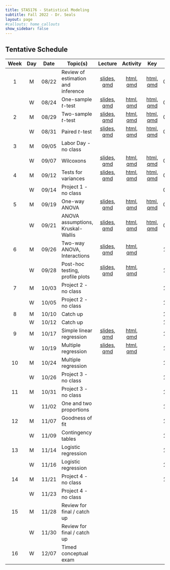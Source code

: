 ```yaml
---
title: STA5176 - Statistical Modeling
subtitle: Fall 2022 - Dr. Seals
layout: page
#callouts: home_callouts
show_sidebar: false
---
```


## Tentative Schedule

| Week | Day | Date  | Topic(s)                           |                            Lecture                            | Activity | Key | Due |
|:-:|:-:|:-:|---------|:-:|:-:|:-:|:-:|
| 1    | M   | 08/22 | Review of estimation and inference | [slides](https://samanthaseals.github.io/STA5176/slides/L01.html), [qmd](https://github.com/samanthaseals/STA5176/blob/main/slides/L01.qmd) | [html](https://samanthaseals.github.io/STA5176/activities/A01.html), [qmd](https://github.com/samanthaseals/STA5176/blob/main/activities/A01.qmd)  | [html](https://samanthaseals.github.io/STA5176/activities/keys/A01key.html), [qmd](https://github.com/samanthaseals/STA5176/blob/main/activities/keys/A01key.qmd) | 08/28 |
|      | W   | 08/24 | One-sample *t*-test                | [slides](https://samanthaseals.github.io/STA5176/slides/L02.html), [qmd](https://github.com/samanthaseals/STA5176/blob/main/slides/L02.qmd) | [html](https://samanthaseals.github.io/STA5176/activities/A02.html), [qmd](https://github.com/samanthaseals/STA5176/blob/main/activities/A02.qmd) | [html](https://samanthaseals.github.io/STA5176/activities/keys/A02key.html), [qmd](https://github.com/samanthaseals/STA5176/blob/main/activities/keys/A02key.qmd)  | 08/28 |
| 2    | M   | 08/29 | Two-sample *t*-test                | [slides](https://samanthaseals.github.io/STA5176/slides/L03.html), [qmd](https://github.com/samanthaseals/STA5176/blob/main/slides/L03.qmd) | [html](https://samanthaseals.github.io/STA5176/activities/A03.html), [qmd](https://github.com/samanthaseals/STA5176/blob/main/activities/A03.qmd)  | [html](https://samanthaseals.github.io/STA5176/activities/keys/A03key.html), [qmd](https://github.com/samanthaseals/STA5176/blob/main/activities/keys/A03key.qmd) | 09/04 |
|      | W   | 08/31 | Paired *t*-test                    | [slides](https://samanthaseals.github.io/STA5176/slides/L04.html), [qmd](https://github.com/samanthaseals/STA5176/blob/main/slides/L04.qmd) | [html](https://samanthaseals.github.io/STA5176/activities/A04.html), [qmd](https://github.com/samanthaseals/STA5176/blob/main/activities/A04.qmd)  | [html](https://samanthaseals.github.io/STA5176/activities/keys/A04key.html), [qmd](https://github.com/samanthaseals/STA5176/blob/main/activities/keys/A04key.qmd) | 09/04 |
| 3    | M   | 09/05 | Labor Day - no class | | | | |
|      | W   | 09/07 | Wilcoxons                 | [slides](https://samanthaseals.github.io/STA5176/slides/L05.html), [qmd](https://github.com/samanthaseals/STA5176/blob/main/slides/L05.qmd) | [html](https://samanthaseals.github.io/STA5176/activities/A05.html), [qmd](https://github.com/samanthaseals/STA5176/blob/main/activities/A05.qmd) | [html](https://samanthaseals.github.io/STA5176/activities/keys/A05key.html), [qmd](https://github.com/samanthaseals/STA5176/blob/main/activities/keys/A05key.qmd) | 09/11 |
| 4    | M   | 09/12 | Tests for variances            | [slides](https://samanthaseals.github.io/STA5176/slides/L06.html), [qmd](https://github.com/samanthaseals/STA5176/blob/main/slides/L06.qmd) | [html](https://samanthaseals.github.io/STA5176/activities/A06.html), [qmd](https://github.com/samanthaseals/STA5176/blob/main/activities/A06.qmd) | [html](https://samanthaseals.github.io/STA5176/activities/keys/A06key.html), [qmd](https://github.com/samanthaseals/STA5176/blob/main/activities/keys/A06key.qmd) | 09/11 |
|      | W   | 09/14 | Project 1 - no class | | | | 09/19 |
| 5    | M   | 09/19 | One-way ANOVA                      | [slides](https://samanthaseals.github.io/STA5176/slides/L07.html), [qmd](https://github.com/samanthaseals/STA5176/blob/main/slides/L07.qmd) | [html](https://samanthaseals.github.io/STA5176/activities/A07.html), [qmd](https://github.com/samanthaseals/STA5176/blob/main/activities/A07.qmd) | [html](https://samanthaseals.github.io/STA5176/activities/keys/A07key.html), [qmd](https://github.com/samanthaseals/STA5176/blob/main/activities/keys/A07key.qmd) | 09/25 |
|      | W   | 09/21 | ANOVA assumptions, Kruskal-Wallis  | [slides](https://samanthaseals.github.io/STA5176/slides/L08.html), [qmd](https://github.com/samanthaseals/STA5176/blob/main/slides/L08.qmd) | [html](https://samanthaseals.github.io/STA5176/activities/A08.html), [qmd](https://github.com/samanthaseals/STA5176/blob/main/activities/A08.qmd)  | [html](https://samanthaseals.github.io/STA5176/activities/keys/A08key.html), [qmd](https://github.com/samanthaseals/STA5176/blob/main/activities/keys/A08key.qmd) | 09/25 |
| 6    | M   | 09/26 | Two-way ANOVA, Interactions | [slides](https://samanthaseals.github.io/STA5176/slides/L09.html), [qmd](https://github.com/samanthaseals/STA5176/blob/main/slides/L09.qmd) | [html](https://samanthaseals.github.io/STA5176/activities/A09.html), [qmd](https://github.com/samanthaseals/STA5176/blob/main/activities/A09.qmd) | | 10/02 |
|      | W   | 09/28 | Post-hoc testing, profile plots | [slides](https://samanthaseals.github.io/STA5176/slides/L10.html), [qmd](https://github.com/samanthaseals/STA5176/blob/main/slides/L10.qmd) | [html](https://samanthaseals.github.io/STA5176/activities/A10.html), [qmd](https://github.com/samanthaseals/STA5176/blob/main/activities/A10.qmd) | | 10/02 |
| 7    | M   | 10/03 | Project 2 - no class | | | | 10/10 |
|      | W   | 10/05 | Project 2 - no class | | | | 10/10 |
| 8    | M   | 10/10 | Catch up | | | | 10/16 |
|      | W   | 10/12 | Catch up | | | | 10/16 |
| 9    | M   | 10/17 | Simple linear regression | [slides](https://samanthaseals.github.io/STA5176/slides/L11.html), [qmd](https://github.com/samanthaseals/STA5176/blob/main/slides/L11.qmd)  | [html](https://samanthaseals.github.io/STA5176/activities/A11.html), [qmd](https://github.com/samanthaseals/STA5176/blob/main/activities/A11.qmd)  | | 10/23 |
|      | W   | 10/19 | Multiple regression | [slides](https://samanthaseals.github.io/STA5176/slides/L12.html), [qmd](https://github.com/samanthaseals/STA5176/blob/main/slides/L12.qmd)  | [html](https://samanthaseals.github.io/STA5176/activities/A12.html), [qmd](https://github.com/samanthaseals/STA5176/blob/main/activities/A12.qmd) | | 10/23 |
| 10   | M   | 10/24 | Multiple regression | | | | 10/30 |
|      | W   | 10/26 | Project 3 - no class | | | | 11/06 |
| 11   | M   | 10/31 | Project 3 - no class | | | | 11/06 |
|      | W   | 11/02 | One and two proportions | | | | 11/13 |
| 12   | M   | 11/07 | Goodness of fit | | | | 11/13 |
|      | W   | 11/09 | Contingency tables | | | | 11/13 |
| 13   | M   | 11/14 | Logistic regression | | | | 11/20 |
|      | W   | 11/16 | Logistic regression | | | | 11/20 |
| 14   | M   | 11/21 | Project 4 - no class | | | | 11/28 |
|      | W   | 11/23 | Project 4 - no class | | | | |
| 15   | M   | 11/28 | Review for final / catch up | | | |
|      | W   | 11/30 | Review for final / catch up | | | | |
| 16   | W   | 12/07 | Timed conceptual exam | | | | |
